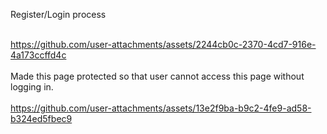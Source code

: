 Register/Login process
<br>
<br>

https://github.com/user-attachments/assets/2244cb0c-2370-4cd7-916e-4a173ccffd4c
<br>
<br>
Made this page protected so that user cannot access this page without logging in.
<br>
<br>
https://github.com/user-attachments/assets/13e2f9ba-b9c2-4fe9-ad58-b324ed5fbec9

